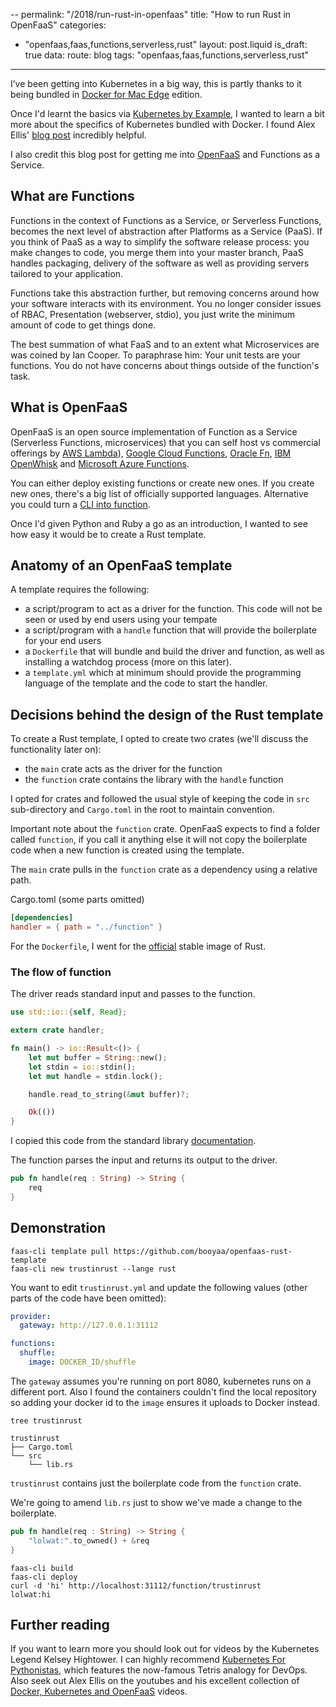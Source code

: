 --
permalink: "/2018/run-rust-in-openfaas"
title: "How to run Rust in OpenFaaS"
categories:
  - "openfaas,faas,functions,serverless,rust"
layout: post.liquid
is_draft: true
data:
  route: blog
  tags: "openfaas,faas,functions,serverless,rust"
---
I’ve been getting into Kubernetes in a big way, this is partly thanks to it being bundled in [Docker for Mac Edge][link_docker_mac] edition.

Once I'd learnt the basics via [Kubernetes by Example][link_kbe], I wanted to learn a bit more about the specifics of Kubernetes bundled with Docker. I found Alex Ellis' [blog post][link_install_openfaas] incredibly helpful.

I also credit this blog post for getting me into [OpenFaaS][link_openfaas] and Functions as a Service.

## What are Functions

Functions in the context of Functions as a Service, or Serverless Functions, becomes the next level of abstraction after Platforms as a Service (PaaS). If you think of PaaS as a way to simplify the software release process: you make changes to code, you merge them into your master branch, PaaS handles packaging, delivery of the software as well as providing servers tailored to your application.

Functions take this abstraction further, but removing concerns around how your software interacts with its environment. You no longer consider issues of RBAC, Presentation (webserver, stdio), you just write the minimum amount of code to get things done.

The best summation of what FaaS and to an extent what Microservices are was coined by Ian Cooper. To paraphrase him: Your unit tests are your functions. You do not have concerns about things outside of the function's task.

## What is OpenFaaS

OpenFaaS is an open source implementation of Function as a Service (Serverless Functions, microservices) that you can self host vs commercial offerings by [AWS Lambda][link_lambda]), [Google Cloud Functions][link_google_cloud_functions], [Oracle Fn][link_oracle_fn], [IBM OpenWhisk][link_ibm_openwhisk] and [Microsoft Azure Functions][link_microsoft_azure_functions].

You can either deploy existing functions or create new ones. If you create new ones, there's a big list of officially supported languages. Alternative you could turn a [CLI into function][link_openfaas_cli].

Once I'd given Python and Ruby a go as an introduction, I wanted to see how easy it would be to create a Rust template.

## Anatomy of an OpenFaaS template

A template requires the following:

- a script/program to act as a driver for the function. This code will not be seen or used by end users using your tempate
- a script/program with a `handle` function that will provide the boilerplate for your end users
- a `Dockerfile` that will bundle and build the driver and function, as well as installing a watchdog process (more on this later).
- a `template.yml` which at minimum should provide the programming language of the template and the code to start the handler.

## Decisions behind the design of the Rust template

To create a Rust template, I opted to create two crates (we'll discuss the functionality later on):

- the `main` crate acts as the driver for the function
- the `function` crate contains the library with the `handle` function

I opted for crates and followed the usual style of keeping the code in `src` sub-directory and `Cargo.toml` in the root to maintain convention.

Important note about the `function` crate. OpenFaaS expects to find a folder called `function`, if you call it anything else it will not copy the boilerplate code when a new function is created using the template.

The `main` crate pulls in the `function` crate as a dependency using a relative path.

Cargo.toml (some parts omitted)

```toml
[dependencies]
handler = { path = "../function" }
```

For the `Dockerfile`, I went for the [official][link_rust_docker] stable image of Rust.

### The flow of function

The driver reads standard input and passes to the function.

```rust
use std::io::{self, Read};

extern crate handler;

fn main() -> io::Result<()> {
    let mut buffer = String::new();
    let stdin = io::stdin();
    let mut handle = stdin.lock();

    handle.read_to_string(&mut buffer)?;

    Ok(())
}
```

I copied this code from the standard library [documentation][link_rust_docs].

The function parses the input and returns its output to the driver.

```rust
pub fn handle(req : String) -> String {
    req
}
```

## Demonstration

```shell
faas-cli template pull https://github.com/booyaa/openfaas-rust-template
faas-cli new trustinrust --lange rust
```

You want to edit `trustinrust.yml` and update the following values (other parts of the code have been omitted):

```yml
provider:
  gateway: http://127.0.0.1:31112

functions:
  shuffle:
    image: DOCKER_ID/shuffle
```

The `gateway` assumes you're running on port 8080, kubernetes runs on a different port. Also I found the containers couldn't find the local repository so adding your docker id to the `image` ensures it uploads to Docker instead.


```shell
tree trustinrust

trustinrust
├── Cargo.toml
└── src
    └── lib.rs
```    

`trustinrust` contains just the boilerplate code from the `function` crate.

We're going to amend `lib.rs` just to show we've made a change to the boilerplate.

```rust
pub fn handle(req : String) -> String {
    "lolwat:".to_owned() + &req
}
```

```shell
faas-cli build
faas-cli deploy
curl -d 'hi' http://localhost:31112/function/trustinrust
lolwat:hi
```

## Further reading

If you want to learn more you should look out for videos by the Kubernetes Legend Kelsey Hightower. I can highly recommend [Kubernetes For Pythonistas][link_kelsey], which features the now-famous Tetris analogy for DevOps. Also seek out Alex Ellis on the youtubes and his excellent collection of [Docker, Kubernetes and OpenFaaS][link_youtube_alex] videos.

[link_kbe]: http://kubernetesbyexample.com/
[link_helm]: https://helm.sh/
[link_openfaas]: https://www.openfaas.com/
[link_openfaas_cli]: https://blog.alexellis.io/cli-functions-with-openfaas/
[link_install_openfaas]: https://blog.alexellis.io/docker-for-mac-with-kubernetes/
[link_rust_docker]: https://hub.docker.com/_/rust/
[link_rust_docs]: https://doc.rust-lang.org/std/io/struct.Stdin.html#examples
[link_docker_mac]: https://docs.docker.com/docker-for-mac/kubernetes/
[link_kelsey]: https://youtu.be/u_iAXzy3xBA
[link_lambda]: https://aws.amazon.com/lambda/
[link_google_cloud_functions]: https://cloud.google.com/
[link_microsoft_azure_functions]: https://azure.microsoft.com/en-us/services/functions/
[link_oracle_fn]: http://fnproject.io/
[link_ibm_openwhisk]: https://www.ibm.com/cloud/functions
[link_youtube_alex]: https://www.youtube.com/watch?v=0DbrLsUvaso
